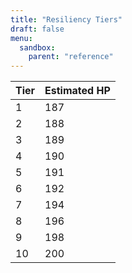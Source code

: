 ```yaml
---
title: "Resiliency Tiers"
draft: false
menu:
  sandbox:
    parent: "reference"
---
```


|Tier|Estimated HP|
|----|------------|
|1|187|
|2|188|
|3|189|
|4|190|
|5|191|
|6|192|
|7|194|
|8|196|
|9|198|
|10|200|

